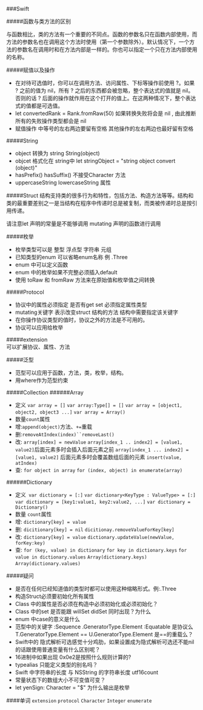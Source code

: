 ###Swift

#####函数与类方法的区别

与函数相比，类的方法有一个重要的不同点。函数的参数名只在函数内部使用，而方法的参数名也在调用这个方法时使用（第一个参数除外）。默认情况下，一个方法的参数名在调用时和在方法内部是一样的。你也可以指定一个只在方法内部使用的名称。

#####赋值以及操作
*	在对待可选值时，你可以在调用方法、访问属性、下标等操作前使用 ?。如果 ? 之前的值为 nil，所有 ? 之后的东西都会被忽略，整个表达式的值就是 nil。否则的话 ? 后面的操作就作用在这个打开的值上。在这两种情况下，整个表达式的值都是可选值。
*	let convertedRank = Rank.fromRaw(50) 如果转换失败将会是 nil , 由此推断所有的失败操作类型都会是 nil
*	赋值操作 中等号的左右两边要留有空格 其他操作的左右两边也最好留有空格

#####String
*	object 转换为 string String(object)
*	objcet 格式化在 string中 let stringObject = "string object convert \(object)"
*	hasPrefix() hasSuffix() 不接受Character 方法
*	uppercaseString lowercaseString 属性

#####Struct
结构支持类的很多行为和特性，包括方法、构造方法等等。结构和类的最重要差别之一是当结构在程序中传递时总是被复制，而类被传递时总是按引用传递。

请注意let 声明的常量是不能够调用 mutating 声明的函数进行调用

#####枚举
*	枚举类型可以是 整型 浮点型 字符串 元组
*	已知类型的enum 可以省略enum名称 例 .Three
*	enum 中可以定义函数
*	enum 中的枚举如果不完整必须插入default
*	使用 toRaw 和 fromRaw 方法来在原始值和枚举值之间转换 

#####Protocol
*	协议中的属性必须指定 是否有get set 必须指定属性类型
*	mutating关键字 表示改变struct 结构的方法 结构中需要指定该关键字
*	在你操作协议类型的值时，协议之外的方法是不可用的。
*	协议可以应用给枚举

#####extension	
可以扩展协议、属性、方法 


#####泛型
*	范型可以应用于函数，方法，类，枚举，结构。
*	用where作为范型约束

#####Collection
######Array
*	定义 `var array = []` `var array:Type[] = []` `var array = [object1, object2, object3 ...]` `var array = Array()`
*	数量`count`属性
*	增:`append(object)`方法、`+=`重载
*	删:`removeAtIndex(index)``removeLast()`
*	改: `array[index] = newValue` `array[index_1 .. index2] = [value1, value2]`后面元素多时会插入后面元素之前 `array[index_1 ... index2] = [value1, value2]` 后面元素多时会覆盖数组后面的元素 `insert(value, atIndex)`
*	查: `for object in array` `for (index, object) in enumerate(array)`

######Dictionary
*	定义` var dictionary = [:]` `var dictionary<KeyType : ValueType> = [:]` `var dictionary = [key1:value1, key2:value2, ...]` `var dictionary = Dictionary()`
*	数量 `count`属性
*	增: `dictionary[key] = value`
*	删: `dicitionary[key] = nil` `dicitionay.removeValueForKey[key]`
*	改: `dictionary[key] = value` `dictionary.updateValue(newValue, forKey:key)`
*	查: `for (key, value) in dictionary` `for key in dictionary.keys` `for value in dictionary.values` `Array(dictionary.keys)` `Array(dictionary.values)` 

#####疑问
*	是否在任何已经知道值的类型时都可以使用这种缩略形式。例:.Three
*	构造Struct必须要初始化所有属性
*	Class 中的属性是否必须在构造中必须初始化或必须初始化？
*	Class 中的set 是否能跟 willSet didSet 同时出现？为什么
*	enum  中case的意义是什么
*	范型中的关键字 :Sequence .GeneratorType.Element :Equatable 是协议么 T.GeneratorType.Element == U.GeneratorType.Element 是==的重载么？
*	Swift中的 隐式解析可选感觉十分鸡肋，如果设置成为隐式解析可选还不能nil的话跟使用普通变量有什么区别呢？
*	16进制中如果出现 0x0e2是按照什么规则计算的?
*	typealias 只能定义类型的别名吗？
*	Swift 中字符串的长度 与 NSString 的字符串长度 utf16count
*	常量状态下的数组大小不可变值可变？
*	let yenSign: Character = "$" 为什么输出是枚举


####单词
`extension` `protocol` `Character` `Integer` `enumerate`


